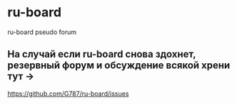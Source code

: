 # ru-board
ru-board pseudo forum

## На случай если ru-board снова здохнет, резервный форум и обсуждение всякой хрени тут ->
https://github.com/G787/ru-board/issues

